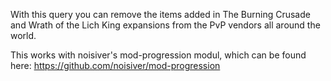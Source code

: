 With this query you can remove the items added in The Burning Crusade and Wrath of the Lich King expansions from the PvP vendors all around the world.

This works with noisiver's mod-progression modul, which can be found here: https://github.com/noisiver/mod-progression
